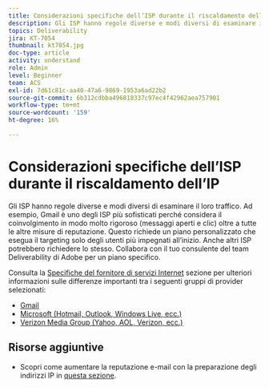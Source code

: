 ```yaml
---
title: Considerazioni specifiche dell’ISP durante il riscaldamento dell’IP
description: Gli ISP hanno regole diverse e modi diversi di esaminare il loro traffico. Questo richiede un piano personalizzato che esegua il targeting solo degli utenti con il coinvolgimento più elevato all’inizio.
topics: Deliverability
jira: KT-7054
thumbnail: kt7054.jpg
doc-type: article
activity: understand
role: Admin
level: Beginner
team: ACS
exl-id: 7d61c81c-aa40-47a6-9869-1953a6ad22b2
source-git-commit: 6b312cdbba496818337c97ec4f42962aea757901
workflow-type: tm+mt
source-wordcount: '159'
ht-degree: 16%

---
```


# Considerazioni specifiche dell’ISP durante il riscaldamento dell’IP

Gli ISP hanno regole diverse e modi diversi di esaminare il loro traffico. Ad esempio, Gmail è uno degli ISP più sofisticati perché considera il coinvolgimento in modo molto rigoroso (messaggi aperti e clic) oltre a tutte le altre misure di reputazione. Questo richiede un piano personalizzato che esegua il targeting solo degli utenti più impegnati all’inizio. Anche altri ISP potrebbero richiedere lo stesso. Collabora con il tuo consulente del team Deliverability di Adobe per un piano specifico.

Consulta la [Specifiche del fornitore di servizi Internet](/help/internet-service-provider-specifics/overview.md) sezione per ulteriori informazioni sulle differenze importanti tra i seguenti gruppi di provider selezionati:

* [Gmail](/help/internet-service-provider-specifics/gmail.md)
* [Microsoft (Hotmail, Outlook, Windows Live, ecc.)](/help/internet-service-provider-specifics/microsoft.md)
* [Verizon Media Group (Yahoo, AOL, Verizon, ecc.)](/help/internet-service-provider-specifics/verizon-media-group.md)

## Risorse aggiuntive

* Scopri come aumentare la reputazione e-mail con la preparazione degli indirizzi IP in [questa sezione](/help/additional-resources/increase-reputation-with-ip-warming.md).
